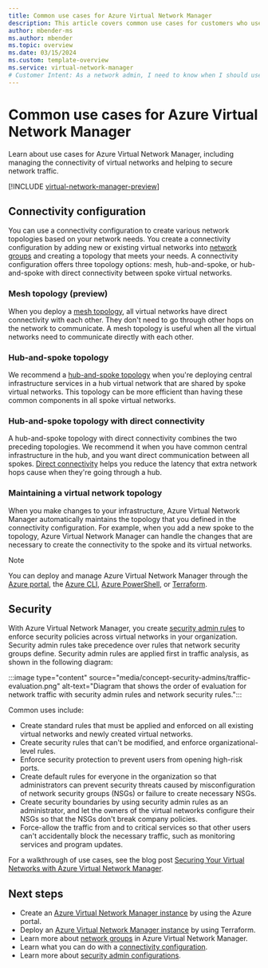 ```yaml
---
title: Common use cases for Azure Virtual Network Manager
description: This article covers common use cases for customers who use Azure Virtual Network Manager.
author: mbender-ms
ms.author: mbender
ms.topic: overview 
ms.date: 03/15/2024
ms.custom: template-overview
ms.service: virtual-network-manager
# Customer Intent: As a network admin, I need to know when I should use Azure Virtual Network Manager in my organization for managing virtual networks across my organization in a scalable, flexible, and secure manner with minimal administrative overhead.
---
```


# Common use cases for Azure Virtual Network Manager

Learn about use cases for Azure Virtual Network Manager, including managing the connectivity of virtual networks and helping to secure network traffic.

[!INCLUDE [virtual-network-manager-preview](../../includes/virtual-network-manager-preview.md)]

## Connectivity configuration

You can use a connectivity configuration to create various network topologies based on your network needs. You create a connectivity configuration by adding new or existing virtual networks into [network groups](concept-network-groups.md) and creating a topology that meets your needs. A connectivity configuration offers three topology options: mesh, hub-and-spoke, or hub-and-spoke with direct connectivity between spoke virtual networks.

### Mesh topology (preview)

When you deploy a [mesh topology](concept-connectivity-configuration.md#mesh-network-topology), all virtual networks have direct connectivity with each other. They don't need to go through other hops on the network to communicate. A mesh topology is useful when all the virtual networks need to communicate directly with each other.

### Hub-and-spoke topology

We recommend a [hub-and-spoke topology](concept-connectivity-configuration.md#hub-and-spoke-topology) when you're deploying central infrastructure services in a hub virtual network that are shared by spoke virtual networks. This topology can be more efficient than having these common components in all spoke virtual networks.

### Hub-and-spoke topology with direct connectivity

A hub-and-spoke topology with direct connectivity combines the two preceding topologies. We recommend it when you have common central infrastructure in the hub, and you want direct communication between all spokes. [Direct connectivity](concept-connectivity-configuration.md#direct-connectivity) helps you reduce the latency that extra network hops cause when they're going through a hub.

### Maintaining a virtual network topology

When you make changes to your infrastructure, Azure Virtual Network Manager automatically maintains the topology that you defined in the connectivity configuration. For example, when you add a new spoke to the topology, Azure Virtual Network Manager can handle the changes that are necessary to create the connectivity to the spoke and its virtual networks.

> [!NOTE]
> You can deploy and manage Azure Virtual Network Manager through the [Azure portal](./create-virtual-network-manager-portal.md), the [Azure CLI](./create-virtual-network-manager-cli.md), [Azure PowerShell](./create-virtual-network-manager-powershell.md), or [Terraform](./create-virtual-network-manager-terraform.md).

## Security

With Azure Virtual Network Manager, you create [security admin rules](concept-security-admins.md) to enforce security policies across virtual networks in your organization. Security admin rules take precedence over rules that network security groups define. Security admin rules are applied first in traffic analysis, as shown in the following diagram:

:::image type="content" source="media/concept-security-admins/traffic-evaluation.png" alt-text="Diagram that shows the order of evaluation for network traffic with security admin rules and network security rules.":::

Common uses include:

- Create standard rules that must be applied and enforced on all existing virtual networks and newly created virtual networks.
- Create security rules that can't be modified, and enforce organizational-level rules.
- Enforce security protection to prevent users from opening high-risk ports.
- Create default rules for everyone in the organization so that administrators can prevent security threats caused by misconfiguration of network security groups (NSGs) or failure to create necessary NSGs.
- Create security boundaries by using security admin rules as an administrator, and let the owners of the virtual networks configure their NSGs so that the NSGs don't break company policies.
- Force-allow the traffic from and to critical services so that other users can't accidentally block the necessary traffic, such as monitoring services and program updates.

For a walkthrough of use cases, see the blog post [Securing Your Virtual Networks with Azure Virtual Network Manager](https://techcommunity.microsoft.com/t5/azure-networking-blog/securing-your-virtual-networks-with-azure-virtual-network/ba-p/3353366).

## Next steps

- Create an [Azure Virtual Network Manager instance](create-virtual-network-manager-portal.md) by using the Azure portal.
- Deploy an [Azure Virtual Network Manager instance](create-virtual-network-manager-terraform.md) by using Terraform.
- Learn more about [network groups](concept-network-groups.md) in Azure Virtual Network Manager.
- Learn what you can do with a [connectivity configuration](concept-connectivity-configuration.md).
- Learn more about [security admin configurations](concept-security-admins.md).
